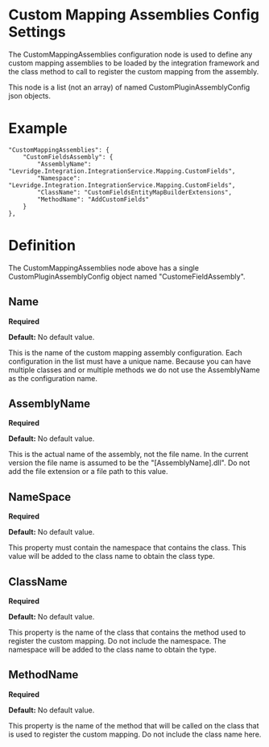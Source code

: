 ﻿# Custom Mapping Assemblies Config Settings
The CustomMappingAssemblies configuration node is used to define any 
custom mapping assemblies to be loaded by the integration framework and
the class method to call to register the custom mapping from the assembly.

This node is a list (not an array) of named CustomPluginAssemblyConfig
json objects.

# Example
    "CustomMappingAssemblies": {
        "CustomFieldsAssembly": {
            "AssemblyName": "Levridge.Integration.IntegrationService.Mapping.CustomFields",
            "Namespace": "Levridge.Integration.IntegrationService.Mapping.CustomFields",
            "ClassName": "CustomFieldsEntityMapBuilderExtensions",
            "MethodName": "AddCustomFields"
        }
    },

# Definition
The CustomMappingAssemblies node above has a single CustomPluginAssemblyConfig object
named "CustomeFieldAssembly".

## Name
**Required**

**Default:**
No default value.

This is the name of the custom mapping assembly configuration. 
Each configuration in the list must have a unique name.
Because you can have multiple classes and or multiple methods we do 
not use the AssemblyName as the configuration name. 

## AssemblyName
**Required**

**Default:**
No default value.

This is the actual name of the assembly, not the file name. In the current
version the file name is assumed to be the "[AssemblyName].dll". Do not add
the file extension or a file path to this value.

## NameSpace
**Required**

**Default:**
No default value.

This property must contain the namespace that contains the class. This value will
be added to the class name to obtain the class type. 

## ClassName
**Required**

**Default:**
No default value.

This property is the name of the class that contains the method used to register
the custom mapping. Do not include the namespace. The namespace will be added to
the class name to obtain the type.

## MethodName
**Required**

**Default:**
No default value.

This property is the name of the method that will be called on the class 
that is used to register the custom mapping. Do not include the class name here.
